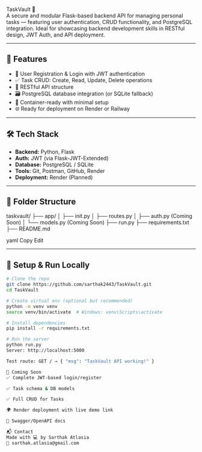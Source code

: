 TaskVault 🔐  
A secure and modular Flask-based backend API for managing personal tasks — featuring user authentication, CRUD functionality, and PostgreSQL integration. Ideal for showcasing backend development skills in RESTful design, JWT Auth, and API deployment.

---

## 🚀 Features

- 🔐 User Registration & Login with JWT authentication
- ✅ Task CRUD: Create, Read, Update, Delete operations
- 🧱 RESTful API structure
- 🗃️ PostgreSQL database integration (or SQLite fallback)
- 🐳 Container-ready with minimal setup
- 🌐 Ready for deployment on Render or Railway

---

## 🛠️ Tech Stack

- **Backend:** Python, Flask
- **Auth:** JWT (via Flask-JWT-Extended)
- **Database:** PostgreSQL / SQLite
- **Tools:** Git, Postman, GitHub, Render
- **Deployment:** Render (Planned)

---

## 📁 Folder Structure

taskvault/
├── app/
│ ├── init.py
│ ├── routes.py
│ ├── auth.py (Coming Soon)
│ └── models.py (Coming Soon)
├── run.py
├── requirements.txt
├── README.md

yaml
Copy
Edit

---

## 🧪 Setup & Run Locally

```bash
# Clone the repo
git clone https://github.com/sarthak2443/TaskVault.git
cd TaskVault

# Create virtual env (optional but recommended)
python -m venv venv
source venv/bin/activate  # Windows: venv\Scripts\activate

# Install dependencies
pip install -r requirements.txt

# Run the server
python run.py
Server: http://localhost:5000

Test route: GET / → { "msg": "TaskVault API working!" }

🔮 Coming Soon
✅ Complete JWT-based login/register

✅ Task schema & DB models

✅ Full CRUD for Tasks

🌍 Render deployment with live demo link

📄 Swagger/OpenAPI docs

📬 Contact
Made with 💻 by Sarthak Atlasia
📧 sarthak.atlasia@gmail.com


